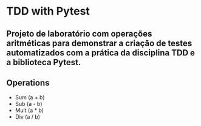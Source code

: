 # TDD with Pytest

## Projeto de laboratório com operações aritméticas para demonstrar a criação de testes automatizados com a prática da disciplina TDD e a biblioteca Pytest.

## Operations
- Sum (a + b)
- Sub (a - b)
- Mult (a * b)
- Div (a / b)
